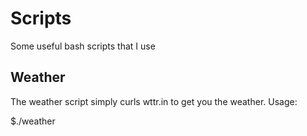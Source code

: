 # Scripts
Some useful bash scripts that I use

## Weather

The weather script simply curls wttr.in to get you the weather.
Usage:

$./weather <location>
